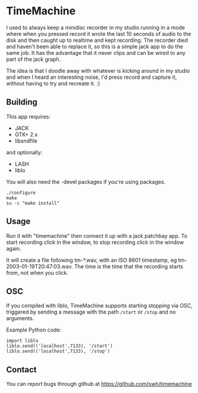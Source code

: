 # TimeMachine

I used to always keep a minidisc recorder in my studio running in a mode where
when you pressed record it wrote the last 10 seconds of audio to the disk and
then caught up to realtime and kept recording. The recorder died and haven't
been able to replace it, so this is a simple jack app to do the same job. It
has the advantage that it never clips and can be wired to any part of the jack
graph.

The idea is that I doodle away with whatever is kicking around in my studio
and when I heard an interesting noise, I'd press record and capture it,
without having to try and recreate it. :)

## Building

This app requires:

* JACK
* GTK+ 2.x
* libsndfile

and optionally:

* LASH
* liblo

You will also need the -devel packages if you're using packages.

    ./configure
    make
    su -c "make install"

## Usage

Run it with "timemachine" then connect it up with a jack patchbay app. To
start recording click in the window, to stop recording click in the window
again.

It will create a file following tm-*.wav, with an ISO 8601 timestamp, eg
tm-2003-01-19T20:47:03.wav. The time is the time that the recording starts
from, not when you click.

## OSC

If you compiled with liblo, TimeMachine supports starting stopping via OSC,
triggered by sending a message with the path `/start` or `/stop` and no
arguments.

Example Python code:

    import liblo
    liblo.send(('localhost',7133), '/start')
    liblo.send(('localhost',7133), '/stop')

## Contact

You can report bugs through github at https://github.com/swh/timemachine
